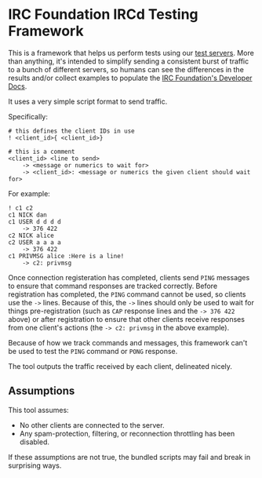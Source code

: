 # IRC Foundation IRCd Testing Framework
This is a framework that helps us perform tests using our [test servers](https://github.com/irccom/test-servers). More than anything, it's intended to simplify sending a consistent burst of traffic to a bunch of different servers, so humans can see the differences in the results and/or collect examples to populate the [IRC Foundation's Developer Docs](https://github.com/irccom/devdocs).

It uses a very simple script format to send traffic.

Specifically:

    # this defines the client IDs in use
    ! <client_id>{ <client_id>}

    # this is a comment
    <client_id> <line to send>
        -> <message or numerics to wait for>
        -> <client_id>: <message or numerics the given client should wait for>

For example:

    ! c1 c2
    c1 NICK dan
    c1 USER d d d d
        -> 376 422
    c2 NICK alice
    c2 USER a a a a
        -> 376 422
    c1 PRIVMSG alice :Here is a line!
        -> c2: privmsg

Once connection registeration has completed, clients send `PING` messages to ensure that command responses are tracked correctly. Before registration has completed, the `PING` command cannot be used, so clients use the `->` lines. Because of this, the `->` lines should only be used to wait for things pre-registration (such as `CAP` response lines and the `-> 376 422` above) or after registration to ensure that other clients receive responses from one client's actions (the `-> c2: privmsg` in the above example).

Because of how we track commands and messages, this framework can't be used to test the `PING` command or `PONG` response.

The tool outputs the traffic received by each client, delineated nicely.


## Assumptions
This tool assumes:

- No other clients are connected to the server.
- Any spam-protection, filtering, or reconnection throttling has been disabled.

If these assumptions are not true, the bundled scripts may fail and break in surprising ways.
